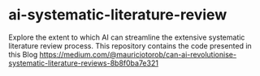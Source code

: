 # ai-systematic-literature-review
Explore the extent to which AI can streamline the extensive systematic literature review process.
This repository contains the code presented in this Blog https://medium.com/@mauriciotorob/can-ai-revolutionise-systematic-literature-reviews-8b8f0ba7e321
